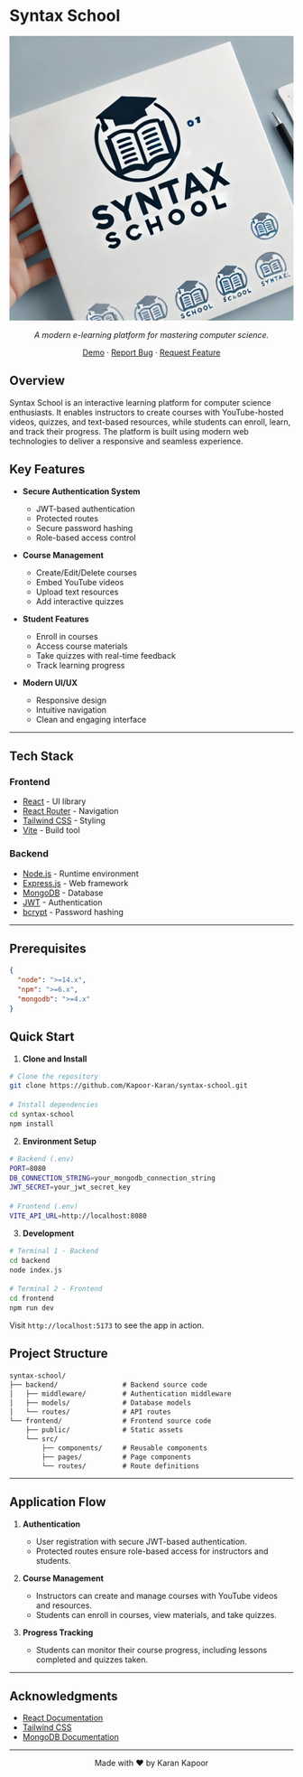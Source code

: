 # Syntax School

<div align="center">

![Banner Image](./FRONTEND/public/Syntax_School.png)

_A modern e-learning platform for mastering computer science._

[Demo](https://syntax-school-frontend.vercel.app/login) · [Report Bug](https://github.com/harshpreet931/markd/issues) · [Request Feature](https://github.com/harshpreet931/markd/issues)

</div>

## Overview

Syntax School is an interactive learning platform for computer science enthusiasts. It enables instructors to create courses with YouTube-hosted videos, quizzes, and text-based resources, while students can enroll, learn, and track their progress. The platform is built using modern web technologies to deliver a responsive and seamless experience.

## Key Features

- **Secure Authentication System**
    - JWT-based authentication
    - Protected routes
    - Secure password hashing
    - Role-based access control

- **Course Management**
    - Create/Edit/Delete courses
    - Embed YouTube videos
    - Upload text resources
    - Add interactive quizzes

- **Student Features**
    - Enroll in courses
    - Access course materials
    - Take quizzes with real-time feedback
    - Track learning progress

- **Modern UI/UX**
    - Responsive design
    - Intuitive navigation
    - Clean and engaging interface

---

## **Tech Stack**

### **Frontend**

- [React](https://reactjs.org/) - UI library
- [React Router](https://reactrouter.com/) - Navigation
- [Tailwind CSS](https://tailwindcss.com/) - Styling
- [Vite](https://vitejs.dev/) - Build tool

### **Backend**

- [Node.js](https://nodejs.org/) - Runtime environment
- [Express.js](https://expressjs.com/) - Web framework
- [MongoDB](https://www.mongodb.com/) - Database
- [JWT](https://jwt.io/) - Authentication
- [bcrypt](https://github.com/kelektiv/node.bcrypt.js) - Password hashing

---

## Prerequisites

```json
{
  "node": ">=14.x",
  "npm": ">=6.x",
  "mongodb": ">=4.x"
}
```

## Quick Start

1. **Clone and Install**

```bash
# Clone the repository
git clone https://github.com/Kapoor-Karan/syntax-school.git

# Install dependencies
cd syntax-school
npm install
```

2. **Environment Setup**

```bash
# Backend (.env)
PORT=8080
DB_CONNECTION_STRING=your_mongodb_connection_string
JWT_SECRET=your_jwt_secret_key

# Frontend (.env)
VITE_API_URL=http://localhost:8080

```

3. **Development**

```bash
# Terminal 1 - Backend
cd backend
node index.js

# Terminal 2 - Frontend
cd frontend
npm run dev
```

Visit `http://localhost:5173` to see the app in action.

## Project Structure

```
syntax-school/
├── backend/                # Backend source code
│   ├── middleware/         # Authentication middleware
│   ├── models/             # Database models
│   └── routes/             # API routes
└── frontend/               # Frontend source code
    ├── public/             # Static assets
    └── src/
        ├── components/     # Reusable components
        ├── pages/          # Page components
        └── routes/         # Route definitions

```

---

## **Application Flow**

1. **Authentication**
   - User registration with secure JWT-based authentication.
   - Protected routes ensure role-based access for instructors and students.

2. **Course Management**
   - Instructors can create and manage courses with YouTube videos and resources.
   - Students can enroll in courses, view materials, and take quizzes.

3. **Progress Tracking**
   - Students can monitor their course progress, including lessons completed and quizzes taken.

---

## **Acknowledgments**

- [React Documentation](https://reactjs.org/docs)
- [Tailwind CSS](https://tailwindcss.com)
- [MongoDB Documentation](https://www.mongodb.com/docs)

---

<div align="center">
Made with ❤️ by Karan Kapoor
</div>



